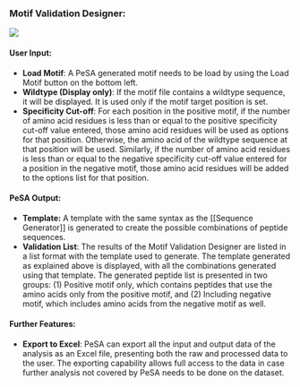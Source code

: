 ### Motif Validation Designer:
![](MotifValidation.png)


#### User Input:
- **Load Motif**: A PeSA generated motif needs to be load by using the Load Motif button on the bottom left.
- **Wildtype (Display only)**: If the motif file contains a wildtype sequence, it will be displayed. It is used only if the motif target position is set.
- **Specificity Cut-off**: For each position in the positive motif, if the number of amino acid residues is less than or equal to the positive specificity cut-off value entered, those amino acid residues will be used as options for that position. Otherwise, the amino acid of the wildtype sequence at that position will be used. Similarly, if the number of amino acid residues is less than or equal to the negative specificity cut-off value entered for a position in the negative motif, those amino acid residues will be added to the options list for that position. 

#### PeSA Output:
- **Template:** A template with the same syntax as the [[Sequence Generator]] is generated to create the possible combinations of peptide sequences. 
- **Validation List**: The results of the Motif Validation Designer are listed in a list format with the template used to generate. The template generated as explained above is displayed, with all the combinations generated using that template. The generated peptide list is presented in two groups: (1) Positive motif only, which contains peptides that use the amino acids only from the positive motif, and (2) Including negative motif, which includes amino acids from the negative motif as well.

#### Further Features:
- **Export to Excel**: PeSA can export all the input and output data of the analysis as an Excel file, presenting both the raw and processed data to the user. The exporting capability allows full access to the data in case further analysis not covered by PeSA needs to be done on the dataset.